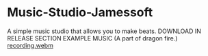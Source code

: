 # Music-Studio-Jamessoft
A simple music studio that allows you to make beats. DOWNLOAD IN RELEASE SECTION
EXAMPLE MUSIC (A part of dragon fire.)
[recording.webm](https://github.com/user-attachments/assets/1767374b-9a00-4af4-a8a5-6bbdb6503fc3)

